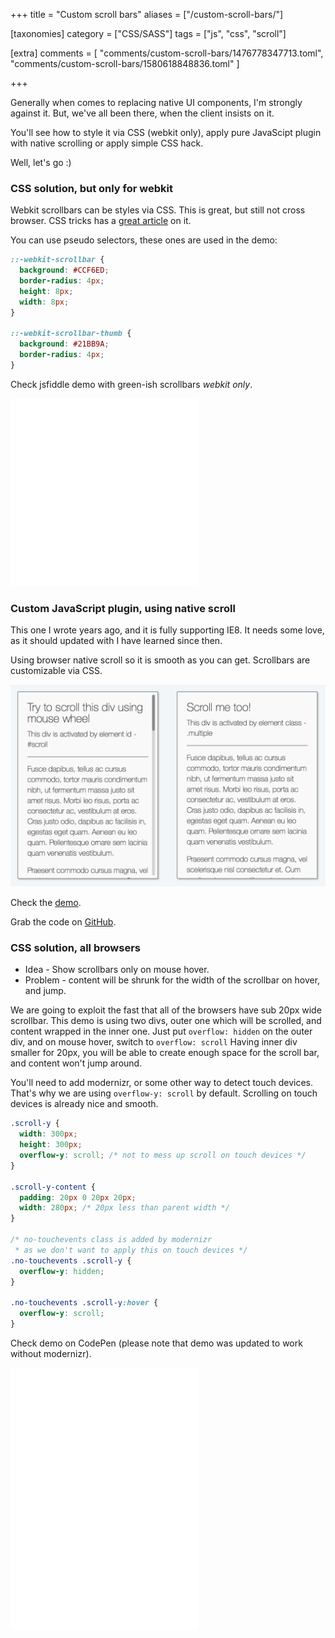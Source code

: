 +++
title = "Custom scroll bars"
aliases = ["/custom-scroll-bars/"]

[taxonomies]
category = ["CSS/SASS"]
tags = ["js", "css", "scroll"]

[extra]
comments = [
  "comments/custom-scroll-bars/1476778347713.toml",
  "comments/custom-scroll-bars/1580618848836.toml"
]

+++

Generally when comes to replacing native UI components, I'm strongly against it.
But, we've all been there, when the client insists on it.

You'll see how to style it via CSS (webkit only),
apply pure JavaScipt plugin with native scrolling or apply simple CSS hack.

Well, let's go :)

<!-- more -->

### CSS solution, but only for webkit

Webkit scrollbars can be styles via CSS. This is great, but still not cross browser.
CSS tricks has a [great article](https://css-tricks.com/custom-scrollbars-in-webkit/) on it.

You can use pseudo selectors, these ones are used in the demo:

```css
::-webkit-scrollbar {
  background: #CCF6ED;
  border-radius: 4px;
  height: 8px;
  width: 8px;
}

::-webkit-scrollbar-thumb {
  background: #21BB9A;
  border-radius: 4px;
}
```

Check jsfiddle demo with green-ish scrollbars <i>webkit only</i>.

<iframe
height='300px'
scrolling='no'
src='//codepen.io/stanko/embed/preview/jpLJbQ/?height=300&theme-id=light&default-tab=result' frameborder='no'
allowtransparency='true'
allowfullscreen='true'>
See the Pen <a href='http://codepen.io/stanko/pen/jpLJbQ/'>Example of customizing webkit scrollbars using CSS</a> by Stanko (<a href='http://codepen.io/stanko'>@stanko</a>) on <a href='http://codepen.io'>CodePen</a>.
</iframe>

### Custom JavaScript plugin, using native scroll

This one I wrote years ago, and it is fully supporting IE8. It needs some love,
as it should updated with I have learned since then.

Using browser native scroll so it is smooth as you can get.
Scrollbars are customizable via CSS.

[
  ![Demo - Custom scroll bars using javascript plugin](/img/projects/rocket-scroll.png)
](https://muffinman.io/rocketScroll/)

Check the [demo](https://muffinman.io/rocketScroll/).

Grab the code on [GitHub](https://github.com/Stanko/rocketScroll).


### CSS solution, all browsers

* Idea - Show scrollbars only on mouse hover.
* Problem - content will be shrunk for the width of the scrollbar on hover, and jump.

We are going to exploit the fast that all of the browsers have sub 20px wide scrollbar.
This demo is using two divs, outer one which will be scrolled, and content wrapped in the inner one.
Just put `overflow: hidden` on the outer div, and on mouse hover, switch to `overflow: scroll`
Having inner div smaller for 20px, you will be able to create enough
space for the scroll bar, and content won't jump around.

You'll need to add modernizr, or some other way to detect touch devices.
That's why we are using `overflow-y: scroll` by default.
Scrolling on touch devices is already nice and smooth.

```css
.scroll-y {
  width: 300px;
  height: 300px;
  overflow-y: scroll; /* not to mess up scroll on touch devices */
}

.scroll-y-content {
  padding: 20px 0 20px 20px;
  width: 280px; /* 20px less than parent width */
}

/* no-touchevents class is added by modernizr
 * as we don't want to apply this on touch devices */
.no-touchevents .scroll-y {
  overflow-y: hidden;
}

.no-touchevents .scroll-y:hover {
  overflow-y: scroll;
}
```

Check demo on CodePen (please note that demo was updated to work without modernizr).

<iframe
height='420px'
scrolling='no'
src='//codepen.io/stanko/embed/preview/BaBEQQG/?height=500&theme-id=light&default-tab=result' frameborder='no'
allowtransparency='true'
allowfullscreen='true'>
See the Pen <a href='http://codepen.io/stanko/pen/BaBEQQG/'>Show scrollbars on hover only</a> by Stanko (<a href='http://codepen.io/stanko'>@stanko</a>) on <a href='http://codepen.io'>CodePen</a>.
</iframe>
